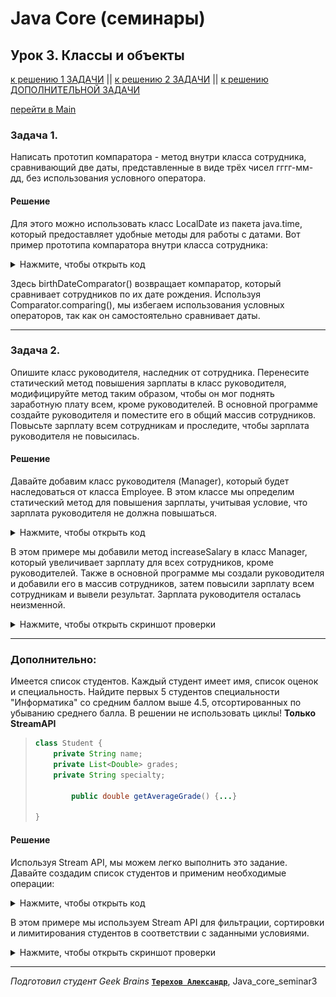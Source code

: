 ﻿# Java Core (семинары)



## Урок 3. Классы и объекты

[к решению 1 ЗАДАЧИ](https://github.com/Terekhov-A-S/Java_core_seminar3?tab=readme-ov-file#решение)  ||  [к решению 2 ЗАДАЧИ](https://github.com/Terekhov-A-S/Java_core_seminar3?tab=readme-ov-file#решение-1)  ||  [к решению ДОПОЛНИТЕЛЬНОЙ ЗАДАЧИ](https://github.com/Terekhov-A-S/Java_core_seminar3?tab=readme-ov-file#решение-2)


[перейти в Main](https://github.com/Terekhov-A-S/Java_core_seminar3/blob/main/src/main/java/Main.java)


### Задача 1.

Написать прототип компаратора - метод внутри класса сотрудника, сравнивающий две даты, представленные в виде трёх чисел гггг-мм-дд, без использования условного оператора.

#### Решение

Для этого можно использовать класс LocalDate из пакета java.time, который предоставляет удобные методы для работы с датами. Вот пример прототипа компаратора внутри класса сотрудника:

<details>

  <summary>Нажмите, чтобы открыть код</summary>

```java
package ru.gb;

import java.time.LocalDate;
import java.util.Comparator;

public class Employees {
    private String surname;
    private String firstName;
    private String lastName;
    private LocalDate birthDate;
    private String position;
    private double salary;

    public Employees(String surname, String firstName, String lastName, LocalDate birthDate, String position, double salary) {
        this.surname = surname;
        this.firstName = firstName;
        this.lastName = lastName;
        this.birthDate = birthDate;
        this.position = position;
        this.salary = salary;
    }

    public java.lang.String getSurname() {
        return surname;
    }

    public void setSurname(java.lang.String surname) {
        this.surname = surname;
    }

    public java.lang.String getFirstName() {
        return firstName;
    }

    public void setFirstName(java.lang.String firstName) {
        this.firstName = firstName;
    }

    public java.lang.String getLastName() {
        return lastName;
    }

    public void setLastName(java.lang.String lastName) {
        this.lastName = lastName;
    }

    public java.time.LocalDate getBirthday() {
        return birthDate;
    }

    public void setBirthDate(java.time.LocalDate birthDate) {
        this.birthDate = birthDate;
    }

    public java.lang.String getPosition() {
        return position;
    }

    public void setPosition(java.lang.String position) {
        this.position = position;
    }

    public double getSalary() {
        return salary;
    }

    public void setSalary(double salary) {
        this.salary = salary;
    }

    
    // Прототип компаратора для сравнения двух дат рождения сотрудников
    public static Comparator<Employees> birthDateComparator() {
        return Comparator.comparing(employee -> employee.birthDate);
    }

}
```

</details>

Здесь birthDateComparator() возвращает компаратор, который сравнивает сотрудников по их дате рождения. Используя Comparator.comparing(), мы избегаем использования условных операторов, так как он самостоятельно сравнивает даты.

---


### Задача 2.

Опишите класс руководителя, наследник от сотрудника. Перенесите статический метод повышения зарплаты в класс руководителя, модифицируйте метод таким образом, чтобы он мог поднять заработную плату всем, кроме руководителей. В основной программе создайте руководителя и поместите его в общий массив сотрудников. Повысьте зарплату всем сотрудникам и проследите, чтобы зарплата руководителя не повысилась.

#### Решение

Давайте добавим класс руководителя (Manager), который будет наследоваться от класса Employee. В этом классе мы определим статический метод для повышения зарплаты, учитывая условие, что зарплата руководителя не должна повышаться.

<details>

  <summary>Нажмите, чтобы открыть код</summary>

```java
package ru.gb;

import java.time.LocalDate;

public class Manager extends Employees {

    // Конструктор класса Manager
    public Manager(String surname, String firstName, String lastName, LocalDate birthDate, String position, double salary) {
        super(surname, firstName, lastName, birthDate, position, salary);
    }

    // Статический метод для повышения зарплаты
    public static void increaseSalary(Employees[] employees, double percentage) {
        for (Employees employee : employees) {
            if (!(employee instanceof Manager)) {
                double currentSalary = employee.getSalary();
                double newSalary = currentSalary * (1 + percentage / 100);
                employee.setSalary(newSalary);
            }
        }
    }

}
```
</details>

В этом примере мы добавили метод increaseSalary в класс Manager, который увеличивает зарплату для всех сотрудников, кроме руководителей. Также в основной программе мы создали руководителя и добавили его в массив сотрудников, затем повысили зарплату всем сотрудникам и вывели результат. Зарплата руководителя осталась неизменной.

<details>

<summary>Нажмите, чтобы открыть скриншот проверки</summary>

![picture for project2](https://raw.githubusercontent.com/Terekhov-A-S/Java_core_seminar3/main/src/main/resources/Proverka.png)

</details>

---


### Дополнительно:

Имеется список студентов. Каждый студент имеет имя, список оценок и специальность.
Найдите первых 5 студентов специальности "Информатика" со средним баллом выше 4.5, отсортированных по убыванию среднего балла.
В решении не использовать циклы! **Только StreamAPI**


> ```java
> class Student {
>     private String name;
>     private List<Double> grades;
>     private String specialty;
> 
>         public double getAverageGrade() {...}
> 
> }
> ```


#### Решение

Используя Stream API, мы можем легко выполнить это задание. Давайте создадим список студентов и применим необходимые операции:

<details>

  <summary>Нажмите, чтобы открыть код</summary>

```java
package ru.gb;

import java.util.List;

public class Student {
    private String name;
    private List<Double> grades;
    private String specialty;

    public Student(String name, List<Double> grades, String specialty) {
        this.name = name;
        this.grades = grades;
        this.specialty = specialty;
    }

    public double getAverageGrade() {
        return grades.stream().mapToDouble(Double::doubleValue).average().orElse(0);
    }

    public String getName() {
        return name;
    }

    public String getSpecialty() {
        return specialty;
    }
}
```
</details>

В этом примере мы используем Stream API для фильтрации, сортировки и лимитирования студентов в соответствии с заданными условиями.

<details>

<summary>Нажмите, чтобы открыть скриншот проверки</summary>

![picture for project3](https://raw.githubusercontent.com/Terekhov-A-S/Java_core_seminar3/main/src/main/resources/Students.png)

</details>

---
*Подготовил студент Geek Brains* [**`Терехов Александр`**](https://gb.ru/users/1db43d0f-6c3d-46d1-bf5e-974b49af6f0d), Java_core_seminar3
